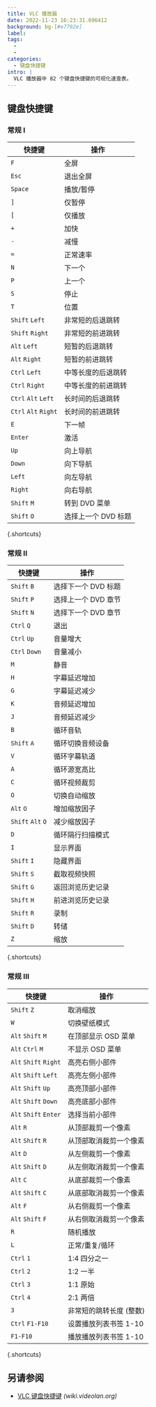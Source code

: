 ```yaml
---
title: VLC 播放器
date: 2022-11-23 16:23:31.696412
background: bg-[#e7792e]
label:
tags:
  -
  -
categories:
  - 键盘快捷键
intro: |
  VLC 播放器中 82 个键盘快捷键的可视化速查表。
---
```


## 键盘快捷键

### 常规 I

| 快捷键               | 操作                      |
| -------------------- | ------------------------- |
| `F`                  | 全屏                      |
| `Esc`                | 退出全屏                  |
| `Space`              | 播放/暂停                 |
| `]`                  | 仅暂停                    |
| `[`                  | 仅播放                    |
| `+`                  | 加快                      |
| `-`                  | 减慢                      |
| `=`                  | 正常速率                  |
| `N`                  | 下一个                    |
| `P`                  | 上一个                    |
| `S`                  | 停止                      |
| `T`                  | 位置                      |
| `Shift` `Left`       | 非常短的后退跳转          |
| `Shift` `Right`      | 非常短的前进跳转          |
| `Alt` `Left`         | 短暂的后退跳转            |
| `Alt` `Right`        | 短暂的前进跳转            |
| `Ctrl` `Left`        | 中等长度的后退跳转        |
| `Ctrl` `Right`       | 中等长度的前进跳转        |
| `Ctrl` `Alt` `Left`  | 长时间的后退跳转          |
| `Ctrl` `Alt` `Right` | 长时间的前进跳转          |
| `E`                  | 下一帧                    |
| `Enter`              | 激活                      |
| `Up`                 | 向上导航                  |
| `Down`               | 向下导航                  |
| `Left`               |向左导航                   |
| `Right`              | 向右导航                  |
| `Shift` `M`          | 转到 DVD 菜单             |
| `Shift` `O`          | 选择上一个 DVD 标题       |

{.shortcuts}

### 常规 II

| 快捷键          | 操作                         |
| ----------------- | ------------------------------ |
| `Shift` `B`       | 选择下一个 DVD 标题          |
| `Shift` `P`       | 选择上一个 DVD 章节          |
| `Shift` `N`       | 选择下一个 DVD 章节          |
| `Ctrl` `Q`        | 退出                           |
| `Ctrl` `Up`       | 音量增大                      |
| `Ctrl` `Down`     | 音量减小                      |
| `M`               | 静音                           |
| `H`               | 字幕延迟增加                  |
| `G`               | 字幕延迟减少                  |
| `K`               | 音频延迟增加                  |
| `J`               | 音频延迟减少                  |
| `B`               | 循环音轨                      |
| `Shift` `A`       | 循环切换音频设备              |
| `V`               | 循环字幕轨道                  |
| `A`               | 循环源宽高比                  |
| `C`               | 循环视频裁剪                  |
| `O`               | 切换自动缩放                  |
| `Alt` `O`         | 增加缩放因子                  |
| `Shift` `Alt` `O` | 减少缩放因子                  |
| `D`               | 循环隔行扫描模式              |
| `I`               | 显示界面                      |
| `Shift` `I`       | 隐藏界面                      |
| `Shift` `S`       | 截取视频快照                  |
| `Shift` `G`       | 返回浏览历史记录              |
| `Shift` `H`       | 前进浏览历史记录              |
| `Shift` `R`       | 录制                           |
| `Shift` `D`       | 转储                           |
| `Z`               | 缩放                           |

{.shortcuts}

### 常规 III

| 快捷键              | 操作                           |
| --------------------- | -------------------------------- |
| `Shift` `Z`           | 取消缩放                         |
| `W`                   | 切换壁纸模式                     |
| `Alt` `Shift` `M`     | 在顶部显示 OSD 菜单              |
| `Alt` `Ctrl` `M`      | 不显示 OSD 菜单                  |
| `Alt` `Shift` `Right` | 高亮右侧小部件                   |
| `Alt` `Shift` `Left`  | 高亮左侧小部件                   |
| `Alt` `Shift` `Up`    | 高亮顶部小部件                   |
| `Alt` `Shift` `Down`  | 高亮底部小部件                   |
| `Alt` `Shift` `Enter` | 选择当前小部件                   |
| `Alt` `R`             | 从顶部裁剪一个像素               |
| `Alt` `Shift` `R`     | 从顶部取消裁剪一个像素           |
| `Alt` `D`             | 从左侧裁剪一个像素               |
| `Alt` `Shift` `D`     | 从左侧取消裁剪一个像素           |
| `Alt` `C`             | 从底部裁剪一个像素               |
| `Alt` `Shift` `C`     | 从底部取消裁剪一个像素           |
| `Alt` `F`             | 从右侧裁剪一个像素               |
| `Alt` `Shift` `F`     | 从右侧取消裁剪一个像素           |
| `R`                   | 随机播放                         |
| `L`                   | 正常/重复/循环                   |
| `Ctrl` `1`            | 1:4 四分之一                     |
| `Ctrl` `2`            | 1:2 一半                         |
| `Ctrl` `3`            | 1:1 原始                         |
| `Ctrl` `4`            | 2:1 两倍                         |
| `3`                   | 非常短的跳转长度 (整数)          |
| `Ctrl` `F1-F10`       | 设置播放列表书签 1-10            |
| `F1-F10`              | 播放播放列表书签 1-10            |

{.shortcuts}

## 另请参阅

- [VLC 键盘快捷键](https://wiki.videolan.org/hotkeys_table/) _(wiki.videolan.org)_
